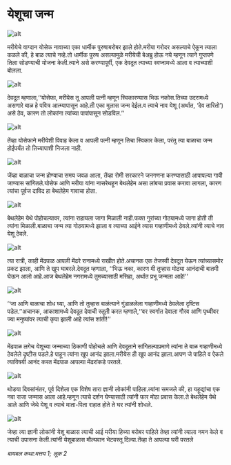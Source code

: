 # ‌‌‌येशूचा जन्म

![alt](https://cdn.door43.org/obs/jpg/360px/obs-en-23-01.jpg)

‌‌‌मरीयेचे वाग्दान योसेफ नावाच्या एका धार्मीक पुरुषाबरोबर झाले होते.‌‌‌मरीया गरोदर असल्याचे ऐकून त्याला कळले की, हे बाळ त्याचे नव्हे.‌‌‌तो धार्मीक पुरुष असल्यामुळे मरीयेची बेअब्रु होऊ नये म्हणून त्याने गुप्तपणे तिला सोडण्याची योजना केली.‌‌‌त्याने असे करण्यापूर्वी, एक देवदूत त्याच्या स्वप्नामध्ये आला व त्याच्याशी बोलला.

![alt](https://cdn.door43.org/obs/jpg/360px/obs-en-23-02.jpg)

‌‌‌देवदूत म्हणाला,‘‘योसेफा, मरीयेस तू आपली पत्नी म्हणून स्विकारण्यास भिऊ नकोस.‌‌‌तिच्या उदरामध्ये असणारे बाळ हे पवित्र आत्म्यापासून आहे.‌‌‌ती एका मुलास जन्म देईल.‌‌‌व त्याचे नाव येशू (अर्थात, ‘देव तारितो’) असे ठेव, कारण तो लोकांना त्यांच्या पापांपासून सोडविल.’’

![alt](https://cdn.door43.org/obs/jpg/360px/obs-en-23-03.jpg)

‌‌‌तेंव्हा योसेफाने मरीयेशी विवाह केला व आपली पत्नी म्हणून तिचा स्विकार केला, परंतु त्या बाळाचा जन्म होईपर्यंत तो तिच्यापाशी निजला नाही.

![alt](https://cdn.door43.org/obs/jpg/360px/obs-en-23-04.jpg)

‌‌‌जेंव्हा बाळाचा जन्म होण्याचा समय जवळ आला, तेंव्हा रोमी सरकारने जनगणना करण्यासाठी आपापल्या गावी जाण्यास सांगितले.‌‌‌योसेफ आणि मरीया यांना नासरेथहून बेथलेहेम असा लांबचा प्रवास करावा लागला, कारण त्यांचा पूर्वज दाविद हा बेथलेहेम गावाचा होता.

![alt](https://cdn.door43.org/obs/jpg/360px/obs-en-23-05.jpg)

‌‌‌बेथलेहेम येथे पोहोचल्यावर, त्यांना राहायला जागा मिळाली नाही.‌‌‌फक्त गुरांच्या गोठयामध्ये जागा होती ती त्यांना मिळाली.‌‌‌बाळाचा जन्म त्या गोठयामध्ये झाला व त्याच्या आईने त्यास गव्हाणीमध्ये ठेवले.‌‌‌त्यांनी त्याचे नाव येशू ठेवले.

![alt](https://cdn.door43.org/obs/jpg/360px/obs-en-23-06.jpg)

‌‌‌त्या रात्री, काही मेंढपाळ आपली मेंढरे रानामध्ये राखीत होते.‌‌‌अचानक एक तेजस्वी देवदूत येऊन त्यांच्यासमोर प्रकट झाला, आणि ते खूप घाबरले.‌‌‌देवदूत म्हणाला, ‘‘भिऊ नका, कारण मी तुम्हास मोठ्या आनंदाची बातमी घेऊन आलो आहे.‌‌‌आज बेथलेहेम नगरामध्ये तुमच्यासाठी मसिहा, अर्थात प्रभू जन्मला आहे!’’

![alt](https://cdn.door43.org/obs/jpg/360px/obs-en-23-07.jpg)

‌‌‌‘‘जा आणि बाळाचा शोध घ्या, आणि तो तुम्हास बाळंत्याने गुंडाळलेला गव्हाणीमध्ये ठेवलेला दृष्टिस पडेल.’’‌‌‌अचानक, आकाशामध्ये देवदूत देवाची स्तूती करत म्हणाले,‘‘वर स्वर्गात देवाला गौरव आणि पृथ्वीवर ज्या मनुष्यांवर त्याची कृपा झाली आहे त्यांस शांती!’’

![alt](https://cdn.door43.org/obs/jpg/360px/obs-en-23-08.jpg)

‌‌‌मेंढपाळ लगेच येशूच्या जन्माच्या ठिकाणी पोहोचले आणि देवदूताने सांगितल्याप्रमाणे त्यांना ते बाळ गव्हाणीमध्ये ठेवलेले दृष्टीस पडले.‌‌‌हे पाहून त्यांना खूप आनंद झाला.‌‌‌मरीयेस ही खूप आनंद झाला.‌‌‌आपण जे पाहिले व ऐकले त्याविषयी आनंद करत मेंढपाळ आपल्या मेंढरांकडे परतले.

![alt](https://cdn.door43.org/obs/jpg/360px/obs-en-23-09.jpg)

‌‌‌थोडया दिवसांनंतर, पूर्व दिशेला एक विशेष तारा ज्ञानी लोकांनी पाहिला.‌‌‌त्यांना समजले की, हा यहूद्यांचा एक नवा राजा जन्मास आला आहे.‌‌‌म्हणून त्याचे दर्शन घेण्यासाठी त्यांनी फार मोठा प्रवास केला.‌‌‌ते बेथलेहेम येथे आले आणि जेथे येशू व त्याचे माता-पिता राहात होते ते घर त्यांनी शोधले.

![alt](https://cdn.door43.org/obs/jpg/360px/obs-en-23-10.jpg)

‌‌‌जेव्हा त्या ज्ञानी लोकांनी येशू बाळास त्याची आई मरीया हिच्या बरोबर पाहिले तेव्हा त्यांनी त्याला नमन केले व त्याची उपासना केली.‌‌‌त्यांनी येशूबाळास मौल्यवान भेटवस्तू दिल्या.‌‌‌तेंव्हा ते आपल्या घरी परतले

_‌‌‌बायबल कथा:‌‌‌मत्तय 1; लूक 2_